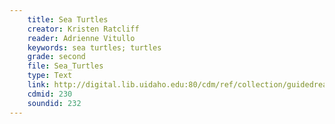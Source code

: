 ```yaml
---
    title: Sea Turtles
    creator: Kristen Ratcliff
    reader: Adrienne Vitullo
    keywords: sea turtles; turtles
    grade: second
    file: Sea_Turtles
    type: Text
    link: http://digital.lib.uidaho.edu:80/cdm/ref/collection/guidedread/id/230
    cdmid: 230
    soundid: 232
---
```

